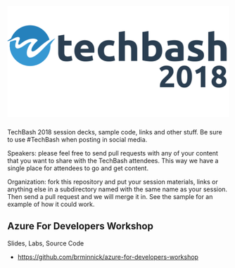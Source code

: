 ![TechBash 2018 Logo](https://raw.githubusercontent.com/TechBash/Marketing/master/2018/Logos/techbash2018.png)
============

TechBash 2018 session decks, sample code, links and other stuff. Be sure to use #TechBash when posting in social media.

Speakers: please feel free to send pull requests with any of your content that you want to share with the TechBash attendees.  This way we have a single place for attendees to go and get content.

Organization: fork this repository and put your session materials, links or anything else in a subdirectory named with the same name as your session. Then send a pull request and we will merge it in. See the sample for an example of how it could work.


## Azure For Developers Workshop

Slides, Labs, Source Code
- https://github.com/brminnick/azure-for-developers-workshop
